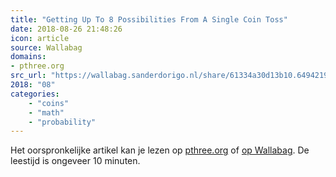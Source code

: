 ```yaml
---
title: "Getting Up To 8 Possibilities From A Single Coin Toss"
date: 2018-08-26 21:48:26
icon: article
source: Wallabag
domains:
- pthree.org
src_url: "https://wallabag.sanderdorigo.nl/share/61334a30d13b10.64942190"
2018: "08"
categories:
    - "coins"
    - "math"
    - "probability"
---
```

Het oorspronkelijke artikel kan je lezen op [pthree.org](https://pthree.org/2018/08/10/getting-up-to-8-possibilities-from-a-single-coin-toss/) of [op Wallabag](https://wallabag.sanderdorigo.nl/share/61334a30d13b10.64942190). De leestijd is ongeveer 10 minuten.